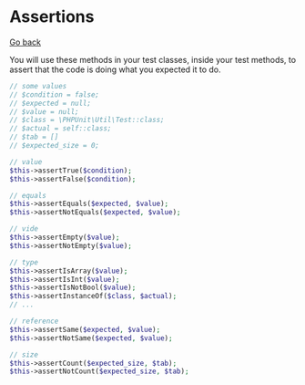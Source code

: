# Assertions

[Go back](../index.md#tests-with-phpunit)

You will use these methods in your test classes, inside your test methods, to assert that the code is doing what you expected it to do.

```php
// some values
// $condition = false;
// $expected = null;
// $value = null;
// $class = \PHPUnit\Util\Test::class;
// $actual = self::class;
// $tab = []
// $expected_size = 0;

// value
$this->assertTrue($condition);
$this->assertFalse($condition);

// equals
$this->assertEquals($expected, $value);
$this->assertNotEquals($expected, $value);

// vide
$this->assertEmpty($value);
$this->assertNotEmpty($value);

// type
$this->assertIsArray($value);
$this->assertIsInt($value);
$this->assertIsNotBool($value);
$this->assertInstanceOf($class, $actual);
// ...

// reference
$this->assertSame($expected, $value);
$this->assertNotSame($expected, $value);

// size
$this->assertCount($expected_size, $tab);
$this->assertNotCount($expected_size, $tab);
```